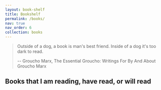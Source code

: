 ```yaml
---
layout: book-shelf
title: Bookshelf
permalink: /books/
nav: true
nav_order: 6
collection: books
---
```


> Outside of a dog, a book is man's best friend. Inside of a dog it's too dark to read.
>
> -- Groucho Marx, The Essential Groucho: Writings For By And About Groucho Marx

## Books that I am reading, have read, or will read

